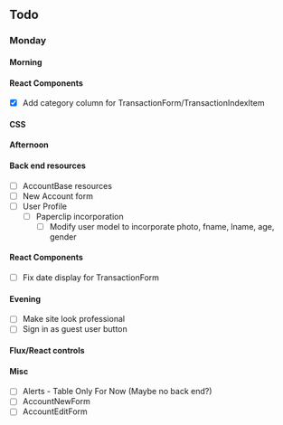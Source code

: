 ## Todo
### Monday
#### Morning
#### React Components
- [x] Add category column for TransactionForm/TransactionIndexItem
#### CSS
#### Afternoon
#### Back end resources
- [ ] AccountBase resources
- [ ] New Account form
- [ ] User Profile
  - [ ] Paperclip incorporation
    -[ ] Modify user model to incorporate photo, fname, lname, age, gender
#### React Components
- [ ] Fix date display for TransactionForm
#### Evening
- [ ] Make site look professional
- [ ] Sign in as guest user button
#### Flux/React controls
#### Misc
- [ ] Alerts - Table Only For Now (Maybe no back end?)
- [ ] AccountNewForm
- [ ] AccountEditForm

